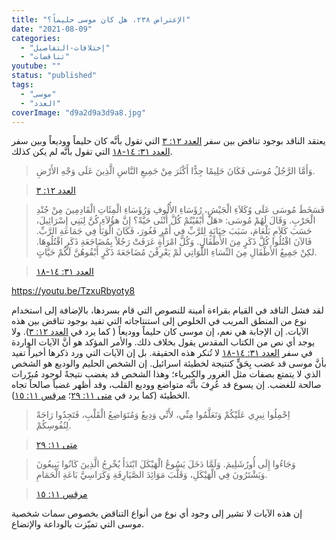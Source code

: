 ```yaml
---
title: "الإعتراض ٢٣٨، هل كان موسى حليماً؟"
date: "2021-08-09"
categories: 
  - "إختلافات-التفاصيل"
  - "تناقضات"
youtube: ""
status: "published"
tags: 
  - "موسى"
  - "العدد"
coverImage: "d9a2d9a3d9a8.jpg"
---
```


يعتقد الناقد بوجود تناقض بين سفر [العدد ١٢: ٣](https://my.bible.com/bible/101/NUM.12.3) التي تقول بأنَّه كان حليماً ووديعاً وبين سفر [العدد ٣١: ١٤-١٨](https://my.bible.com/bible/101/NUM.31.14-18) التي تقول بأنَّه لم يكن كذلك.

> وَأَمَّا الرَّجُلُ مُوسَى فَكَانَ حَلِيمًا جِدًّا أَكْثَرَ مِنْ جَمِيعِ النَّاسِ الَّذِينَ عَلَى وَجْهِ الأَرْضِ.

> [العدد ١٢: ٣](https://my.bible.com/bible/101/NUM.12.3)

> فَسَخَطَ مُوسَى عَلَى وُكَلاَءِ الْجَيْشِ، رُؤَسَاءِ الأُلُوفِ وَرُؤَسَاءِ الْمِئَاتِ الْقَادِمِينَ مِنْ جُنْدِ الْحَرْبِ. وَقَالَ لَهُمْ مُوسَى: «هَلْ أَبْقَيْتُمْ كُلَّ أُنْثَى حَيَّةً؟ إِنَّ هؤُلاَءِ كُنَّ لِبَنِي إِسْرَائِيلَ، حَسَبَ كَلاَمِ بَلْعَامَ، سَبَبَ خِيَانَةٍ لِلرَّبِّ فِي أَمْرِ فَغُورَ، فَكَانَ الْوَبَأُ فِي جَمَاعَةِ الرَّبِّ. فَالآنَ اقْتُلُوا كُلَّ ذَكَرٍ مِنَ الأَطْفَالِ. وَكُلَّ امْرَأَةٍ عَرَفَتْ رَجُلاً بِمُضَاجَعَةِ ذَكَرٍ اقْتُلُوهَا. لكِنْ جَمِيعُ الأَطْفَالِ مِنَ النِّسَاءِ اللَّوَاتِي لَمْ يَعْرِفْنَ مُضَاجَعَةَ ذَكَرٍ أَبْقُوهُنَّ لَكُمْ حَيَّاتٍ.

> [العدد ٣١: ١٤-١٨](https://my.bible.com/bible/101/NUM.31.14-18)

https://youtu.be/TzxuRbyoty8

لقد فشل الناقد في القيام بقراءة أمينة للنصوص التي قام بسردها، بالإضافة إلى استخدام نوع من المنطق المريب في الخلوص إلى استنتاجاته التي تفيد بوجود تناقض بين هذه الآيات. إن الإجابة هي نعم، إن موسى كان حليماً ووديعاً ( كما يرد في [العدد ١٢: ٣](https://my.bible.com/bible/101/NUM.12.3)). ولا يوجد أي نص من الكتاب المقدس يقول بخلاف ذلك. والأمر المؤكد هو أنَّ الآيات الواردة في سفر [العدد ٣١: ١٤-١٨](https://my.bible.com/bible/101/NUM.31.14-18) لا تُنكر هذه الحقيقة. بل إن الآيات التي ورد ذكرها أخيراً تفيد بأنَّ موسى قد غضب بِحَقٍّ كنتيجة لخطيئة اسرائيل. إن الشخص الحليم والوديع هو الشخص الذي لا يتمتع بصفات مثل الغرور والكبرياء؛ وهذا الشخص قد يغضب نتيجةً لوجود مُبرّرات صالحة للغضب. إن يسوع قد عُرِفَ بأنَّه متواضع ووديع القلب، وقد أظهر غضباً صالحاً تجاه الخطيئة (كما يرد في [متى ١١: ٢٩](https://my.bible.com/bible/101/MAT.11.29)؛ [مرقس ١١: ١٥](https://my.bible.com/bible/101/MRK.11.15)).

> اِحْمِلُوا نِيرِي عَلَيْكُمْ وَتَعَلَّمُوا مِنِّي، لأَنِّي وَدِيعٌ وَمُتَوَاضِعُ الْقَلْبِ، فَتَجِدُوا رَاحَةً لِنُفُوسِكُمْ.

> [متى ١١: ٢٩](https://my.bible.com/bible/101/MAT.11.29)

> وَجَاءُوا إِلَى أُورُشَلِيمَ. وَلَمَّا دَخَلَ يَسُوعُ الْهَيْكَلَ ابْتَدَأَ يُخْرِجُ الَّذِينَ كَانُوا يَبِيعُونَ وَيَشْتَرُونَ فِي الْهَيْكَلِ، وَقَلَّبَ مَوَائِدَ الصَّيَارِفَةِ وَكَرَاسِيَّ بَاعَةِ الْحَمَامِ.

> [مرقس ١١: ١٥](https://my.bible.com/bible/101/MRK.11.15)

إن هذه الآيات لا تشير إلى وجود أي نوع من أنواع التناقض بخصوص سمات شخصية موسى التي تميّزت بالوداعة والإتضاع.
